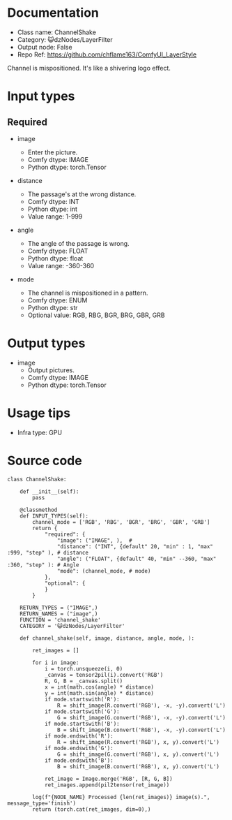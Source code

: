 # Documentation
- Class name: ChannelShake
- Category: 😺dzNodes/LayerFilter
- Output node: False
- Repo Ref: https://github.com/chflame163/ComfyUI_LayerStyle

Channel is mispositioned. It's like a shivering logo effect.

# Input types
## Required

- image
    - Enter the picture.
    - Comfy dtype: IMAGE
    - Python dtype: torch.Tensor

- distance
    - The passage's at the wrong distance.
    - Comfy dtype: INT
    - Python dtype: int
    - Value range: 1-999

- angle
    - The angle of the passage is wrong.
    - Comfy dtype: FLOAT
    - Python dtype: float
    - Value range: -360-360

- mode
    - The channel is mispositioned in a pattern.
    - Comfy dtype: ENUM
    - Python dtype: str
    - Optional value: RGB, RBG, BGR, BRG, GBR, GRB

# Output types

- image
    - Output pictures.
    - Comfy dtype: IMAGE
    - Python dtype: torch.Tensor

# Usage tips
- Infra type: GPU

# Source code
```
class ChannelShake:

    def __init__(self):
        pass

    @classmethod
    def INPUT_TYPES(self):
        channel_mode = ['RGB', 'RBG', 'BGR', 'BRG', 'GBR', 'GRB']
        return {
            "required": {
                "image": ("IMAGE", ),  #
                "distance": ("INT", {default" 20, "min" : 1, "max" :999, "step" ), # distance
                "angle": ("FLOAT", {default" 40, "min" --360, "max" :360, "step" ): # Angle
                "mode": (channel_mode, # mode)
            },
            "optional": {
            }
        }

    RETURN_TYPES = ("IMAGE",)
    RETURN_NAMES = ("image",)
    FUNCTION = 'channel_shake'
    CATEGORY = '😺dzNodes/LayerFilter'

    def channel_shake(self, image, distance, angle, mode, ):

        ret_images = []

        for i in image:
            i = torch.unsqueeze(i, 0)
            _canvas = tensor2pil(i).convert('RGB')
            R, G, B = _canvas.split()
            x = int(math.cos(angle) * distance)
            y = int(math.sin(angle) * distance)
            if mode.startswith('R'):
                R = shift_image(R.convert('RGB'), -x, -y).convert('L')
            if mode.startswith('G'):
                G = shift_image(G.convert('RGB'), -x, -y).convert('L')
            if mode.startswith('B'):
                B = shift_image(B.convert('RGB'), -x, -y).convert('L')
            if mode.endswith('R'):
                R = shift_image(R.convert('RGB'), x, y).convert('L')
            if mode.endswith('G'):
                G = shift_image(G.convert('RGB'), x, y).convert('L')
            if mode.endswith('B'):
                B = shift_image(B.convert('RGB'), x, y).convert('L')

            ret_image = Image.merge('RGB', [R, G, B])
            ret_images.append(pil2tensor(ret_image))

        log(f"{NODE_NAME} Processed {len(ret_images)} image(s).", message_type='finish')
        return (torch.cat(ret_images, dim=0),)
```
